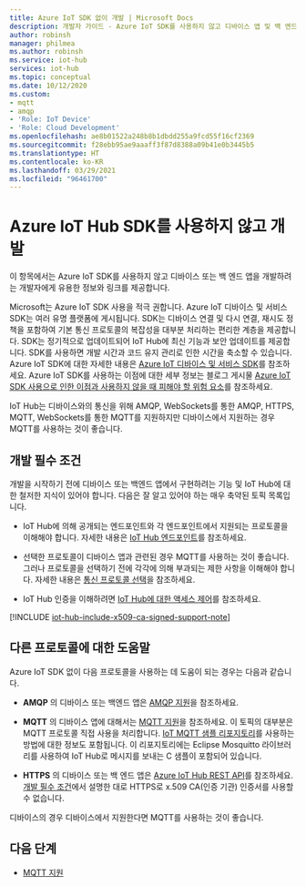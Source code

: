 ```yaml
---
title: Azure IoT SDK 없이 개발 | Microsoft Docs
description: 개발자 가이드 - Azure IoT SDK를 사용하지 않고 디바이스 앱 및 백 엔드 앱을 빌드하는 데 사용할 수 있는 항목에 대한 정보 및 링크입니다.
author: robinsh
manager: philmea
ms.author: robinsh
ms.service: iot-hub
services: iot-hub
ms.topic: conceptual
ms.date: 10/12/2020
ms.custom:
- mqtt
- amqp
- 'Role: IoT Device'
- 'Role: Cloud Development'
ms.openlocfilehash: ae8b01522a248b8b1dbdd255a9fcd55f16cf2369
ms.sourcegitcommit: f28ebb95ae9aaaff3f87d8388a09b41e0b3445b5
ms.translationtype: HT
ms.contentlocale: ko-KR
ms.lasthandoff: 03/29/2021
ms.locfileid: "96461700"
---
```

# <a name="develop-without-using-an-azure-iot-hub-sdk"></a>Azure IoT Hub SDK를 사용하지 않고 개발

이 항목에서는 Azure IoT SDK를 사용하지 않고 디바이스 또는 백 엔드 앱을 개발하려는 개발자에게 유용한 정보와 링크를 제공합니다.

Microsoft는 Azure IoT SDK 사용을 적극 권합니다. Azure IoT 디바이스 및 서비스 SDK는 여러 유명 플랫폼에 게시됩니다. SDK는 디바이스 연결 및 다시 연결, 재시도 정책을 포함하여 기본 통신 프로토콜의 복잡성을 대부분 처리하는 편리한 계층을 제공합니다. SDK는 정기적으로 업데이트되어 IoT Hub에 최신 기능과 보안 업데이트를 제공합니다. SDK를 사용하면 개발 시간과 코드 유지 관리로 인한 시간을 축소할 수 있습니다. Azure IoT SDK에 대한 자세한 내용은 [Azure IoT 디바이스 및 서비스 SDK](iot-hub-devguide-sdks.md)를 참조하세요. Azure IoT SDK를 사용하는 이점에 대한 세부 정보는 블로그 게시물 [Azure IoT SDK 사용으로 인한 이점과 사용하지 않을 때 피해야 할 위험 요소](https://azure.microsoft.com/en-us/blog/benefits-of-using-the-azure-iot-sdks-in-your-azure-iot-solution/)를 참조하세요.

IoT Hub는 디바이스와의 통신을 위해 AMQP, WebSockets를 통한 AMQP, HTTPS, MQTT, WebSockets를 통한 MQTT를 지원하지만 디바이스에서 지원하는 경우 MQTT를 사용하는 것이 좋습니다.

## <a name="development-prerequisites"></a>개발 필수 조건

개발을 시작하기 전에 디바이스 또는 백엔드 앱에서 구현하려는 기능 및 IoT Hub에 대한 철저한 지식이 있어야 합니다. 다음은 잘 알고 있어야 하는 매우 축약된 토픽 목록입니다.

* IoT Hub에 의해 공개되는 엔드포인트와 각 엔드포인트에서 지원되는 프로토콜을 이해해야 합니다. 자세한 내용은 [IoT Hub 엔드포인트](iot-hub-devguide-endpoints.md)를 참조하세요.

* 선택한 프로토콜이 디바이스 앱과 관련된 경우 MQTT를 사용하는 것이 좋습니다. 그러나 프로토콜을 선택하기 전에 각각에 의해 부과되는 제한 사항을 이해해야 합니다. 자세한 내용은 [통신 프로토콜 선택](iot-hub-devguide-protocols.md)을 참조하세요.

* IoT Hub 인증을 이해하려면 [IoT Hub에 대한 액세스 제어](iot-hub-devguide-security.md)를 참조하세요.

[!INCLUDE [iot-hub-include-x509-ca-signed-support-note](../../includes/iot-hub-include-x509-ca-signed-support-note.md)]

## <a name="help-on-different-protocols"></a>다른 프로토콜에 대한 도움말

Azure IoT SDK 없이 다음 프로토콜을 사용하는 데 도움이 되는 경우는 다음과 같습니다.

* **AMQP** 의 디바이스 또는 백엔드 앱은 [AMQP 지원](iot-hub-amqp-support.md)을 참조하세요.

* **MQTT** 의 디바이스 앱에 대해서는 [MQTT 지원](iot-hub-mqtt-support.md)을 참조하세요. 이 토픽의 대부분은 MQTT 프로토콜 직접 사용을 처리합니다. [IoT MQTT 샘플 리포지토리](https://github.com/Azure-Samples/IoTMQTTSample)를 사용하는 방법에 대한 정보도 포함됩니다. 이 리포지토리에는 Eclipse Mosquitto 라이브러리를 사용하여 IoT Hub로 메시지를 보내는 C 샘플이 포함되어 있습니다.

* **HTTPS** 의 디바이스 또는 백 엔드 앱은 [Azure IoT Hub REST API](/rest/api/iothub/)를 참조하세요. [개발 필수 조건](#development-prerequisites)에서 설명한 대로 HTTPS로 x.509 CA(인증 기관) 인증서를 사용할 수 없습니다.

디바이스의 경우 디바이스에서 지원한다면 MQTT를 사용하는 것이 좋습니다.

## <a name="next-steps"></a>다음 단계

* [MQTT 지원](iot-hub-mqtt-support.md)